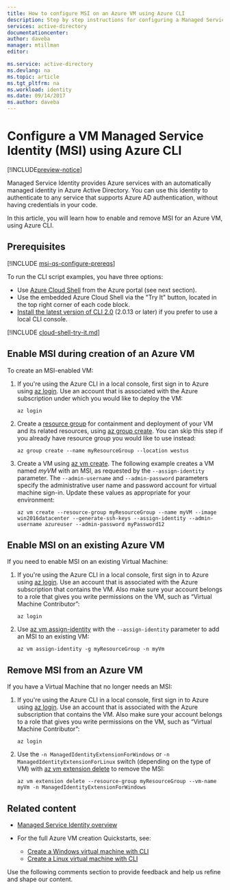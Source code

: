 ```yaml
---
title: How to configure MSI on an Azure VM using Azure CLI
description: Step by step instructions for configuring a Managed Service Identity (MSI) on an Azure VM, using Azure CLI.
services: active-directory
documentationcenter: 
author: daveba
manager: mtillman
editor: 

ms.service: active-directory
ms.devlang: na
ms.topic: article
ms.tgt_pltfrm: na
ms.workload: identity
ms.date: 09/14/2017
ms.author: daveba
---
```


# Configure a VM Managed Service Identity (MSI) using Azure CLI

[!INCLUDE[preview-notice](../../../includes/active-directory-msi-preview-notice.md)]

Managed Service Identity provides Azure services with an automatically managed identity in Azure Active Directory. You can use this identity to authenticate to any service that supports Azure AD authentication, without having credentials in your code. 

In this article, you will learn how to enable and remove MSI for an Azure VM, using Azure CLI.

## Prerequisites

[!INCLUDE [msi-qs-configure-prereqs](../../../includes/active-directory-msi-qs-configure-prereqs.md)]

To run the CLI script examples, you have three options:

- Use [Azure Cloud Shell](../../cloud-shell/overview.md) from the Azure portal (see next section).
- Use the embedded Azure Cloud Shell via the "Try It" button, located in the top right corner of each code block.
- [Install the latest version of CLI 2.0](https://docs.microsoft.com/cli/azure/install-azure-cli) (2.0.13 or later) if you prefer to use a local CLI console. 

[!INCLUDE [cloud-shell-try-it.md](../../../includes/cloud-shell-try-it.md)]

## Enable MSI during creation of an Azure VM

To create an MSI-enabled VM:

1. If you're using the Azure CLI in a local console, first sign in to Azure using [az login](/cli/azure/reference-index#az_login). Use an account that is associated with the Azure subscription under which you would like to deploy the VM:

   ```azurecli-interactive
   az login
   ```

2. Create a [resource group](../../azure-resource-manager/resource-group-overview.md#terminology) for containment and deployment of your VM and its related resources, using [az group create](/cli/azure/group/#az_group_create). You can skip this step if you already have resource group you would like to use instead:

   ```azurecli-interactive 
   az group create --name myResourceGroup --location westus
   ```

3. Create a VM using [az vm create](/cli/azure/vm/#az_vm_create). The following example creates a VM named *myVM* with an MSI, as requested by the `--assign-identity` parameter. The `--admin-username` and `--admin-password` parameters specify the administrative user name and password account for virtual machine sign-in. Update these values as appropriate for your environment: 

   ```azurecli-interactive 
   az vm create --resource-group myResourceGroup --name myVM --image win2016datacenter --generate-ssh-keys --assign-identity --admin-username azureuser --admin-password myPassword12
   ```

## Enable MSI on an existing Azure VM

If you need to enable MSI on an existing Virtual Machine:

1. If you're using the Azure CLI in a local console, first sign in to Azure using [az login](/cli/azure/reference-index#az_login). Use an account that is associated with the Azure subscription that contains the VM. Also make sure your account belongs to a role that gives you write permissions on the VM, such as “Virtual Machine Contributor”:

   ```azurecli-interactive
   az login
   ```

2. Use [az vm assign-identity](/cli/azure/vm/#az_vm_assign_identity) with the `--assign-identity` parameter to add an MSI to an existing VM:

   ```azurecli-interactive
   az vm assign-identity -g myResourceGroup -n myVm
   ```

## Remove MSI from an Azure VM

If you have a Virtual Machine that no longer needs an MSI:

1. If you're using the Azure CLI in a local console, first sign in to Azure using [az login](/cli/azure/reference-index#az_login). Use an account that is associated with the Azure subscription that contains the VM. Also make sure your account belongs to a role that gives you write permissions on the VM, such as “Virtual Machine Contributor”:

   ```azurecli-interactive
   az login
   ```

2. Use the `-n ManagedIdentityExtensionForWindows` or `-n ManagedIdentityExtensionForLinux` switch (depending on the type of VM) with [az vm extension delete](https://docs.microsoft.com/cli/azure/vm/#assign-identity) to remove the MSI:

   ```azurecli-interactive
   az vm extension delete --resource-group myResourceGroup --vm-name myVm -n ManagedIdentityExtensionForWindows
   ```

## Related content

- [Managed Service Identity overview](overview.md)
- For the full Azure VM creation Quickstarts, see: 

  - [Create a Windows virtual machine with CLI](../../virtual-machines/windows/quick-create-cli.md)  
  - [Create a Linux virtual machine with CLI](../../virtual-machines/linux/quick-create-cli.md) 

Use the following comments section to provide feedback and help us refine and shape our content.
















